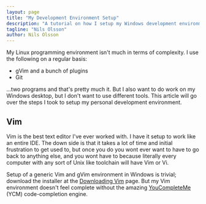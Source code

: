 ```yaml
---
layout: page
title: "My Development Environment Setup"
description: "A tutorial on how I setup my Windows development environment."
tagline: "Nils Olsson"
author: Nils Olsson
---
```


My Linux programming environment isn't much in terms of complexity. I use the following on a regular basis:

- gVim and a bunch of plugins
- Git

...two programs and that's pretty much it. But I also want to do work on my Windows desktop, but I don't want to use different tools. This article will go over the steps I took to setup my personal development environment.

Vim
---

Vim is the best text editor I've ever worked with. I have it setup to work like an entire IDE. The down side is that it takes a lot of time and initial frustration to get used to, but once you do you wont ever want to have to go back to anything else, and you wont have to because literally every computer with any sort of Unix like toolchain will have Vim or Vi.

Setup of a generic Vim and gVim environment in Windows is trivial; download the installer at the [Downloading Vim](http://www.vim.org/download.php) page. But my Vim environment doesn't feel complete without the amazing [YouCompleteMe](https://github.com/Valloric/YouCompleteMe) (YCM) code-completion engine.
